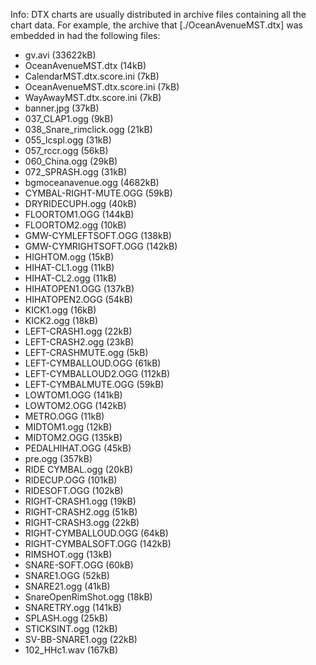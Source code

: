 Info: DTX charts are usually distributed in archive files containing all the chart data. For example, the archive that [./OceanAvenueMST.dtx] was embedded in had the following files:

- gv.avi (33622kB)
- OceanAvenueMST.dtx (14kB)
- CalendarMST.dtx.score.ini (7kB)
- OceanAvenueMST.dtx.score.ini (7kB)
- WayAwayMST.dtx.score.ini (7kB)
- banner.jpg (37kB)
- 037_CLAP1.ogg (9kB)
- 038_Snare_rimclick.ogg (21kB)
- 055_lcspl.ogg (31kB)
- 057_rccr.ogg (56kB)
- 060_China.ogg (29kB)
- 072_SPRASH.ogg (31kB)
- bgmoceanavenue.ogg (4682kB)
- CYMBAL-RIGHT-MUTE.OGG (59kB)
- DRYRIDECUPH.ogg (40kB)
- FLOORTOM1.OGG (144kB)
- FLOORTOM2.ogg (10kB)
- GMW-CYMLEFTSOFT.OGG (138kB)
- GMW-CYMRIGHTSOFT.OGG (142kB)
- HIGHTOM.ogg (15kB)
- HIHAT-CL1.ogg (11kB)
- HIHAT-CL2.ogg (11kB)
- HIHATOPEN1.OGG (137kB)
- HIHATOPEN2.OGG (54kB)
- KICK1.ogg (16kB)
- KICK2.ogg (18kB)
- LEFT-CRASH1.ogg (22kB)
- LEFT-CRASH2.ogg (23kB)
- LEFT-CRASHMUTE.ogg (5kB)
- LEFT-CYMBALLOUD.OGG (61kB)
- LEFT-CYMBALLOUD2.OGG (112kB)
- LEFT-CYMBALMUTE.OGG (59kB)
- LOWTOM1.OGG (141kB)
- LOWTOM2.OGG (142kB)
- METRO.OGG (11kB)
- MIDTOM1.ogg (12kB)
- MIDTOM2.OGG (135kB)
- PEDALHIHAT.OGG (45kB)
- pre.ogg (357kB)
- RIDE CYMBAL.ogg (20kB)
- RIDECUP.OGG (101kB)
- RIDESOFT.OGG (102kB)
- RIGHT-CRASH1.ogg (19kB)
- RIGHT-CRASH2.ogg (51kB)
- RIGHT-CRASH3.ogg (22kB)
- RIGHT-CYMBALLOUD.OGG (64kB)
- RIGHT-CYMBALSOFT.OGG (142kB)
- RIMSHOT.ogg (13kB)
- SNARE-SOFT.OGG (60kB)
- SNARE1.OGG (52kB)
- SNARE21.ogg (41kB)
- SnareOpenRimShot.ogg (18kB)
- SNARETRY.ogg (141kB)
- SPLASH.ogg (25kB)
- STICKSINT.ogg (12kB)
- SV-BB-SNARE1.ogg (22kB)
- 102_HHc1.wav (167kB)

